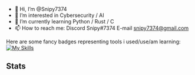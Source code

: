 - 👋 Hi, I’m @Snipy7374
- 👀 I’m interested in Cybersecurity / AI
- 🌱 I’m currently learning Python / Rust / C
- 📫 How to reach me: 
         Discord Snipy#7374
         E-mail snipy7374@gmail.com

<!---
Snipy7374/Snipy7374 is a ✨ special ✨ repository because its `README.md` (this file) appears on your GitHub profile.
You can click the Preview link to take a look at your changes.
--->

Here are some fancy badges representing tools i used/use/am learning:
[![My Skills](https://skillicons.dev/icons?i=discord,docker,git,github,githubactions,linux,md,mongodb,mysql,postgres,powershell,prisma,py,qt,regex,rust,c,vscode&perline=8)](https://skillicons.dev)

## Stats

